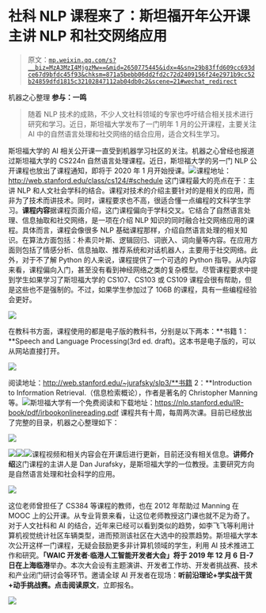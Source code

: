 # 社科 NLP 课程来了：斯坦福开年公开课主讲 NLP 和社交网络应用

> 原文：[`mp.weixin.qq.com/s?__biz=MzA3MzI4MjgzMw==&mid=2650775445&idx=4&sn=29b83ffd609cc693dce67d9bfdc45f93&chksm=871a5bebb06dd2fd2c72d2409156f24e2971b9cc52b24859dfd1815c32102847112ab04db0c2&scene=21#wechat_redirect`](http://mp.weixin.qq.com/s?__biz=MzA3MzI4MjgzMw==&mid=2650775445&idx=4&sn=29b83ffd609cc693dce67d9bfdc45f93&chksm=871a5bebb06dd2fd2c72d2409156f24e2971b9cc52b24859dfd1815c32102847112ab04db0c2&scene=21#wechat_redirect)

机器之心整理
**参与：一鸣**

> 随着 NLP 技术的成熟，不少人文社科领域的专家也呼吁结合相关技术进行研究和学习。近日，斯坦福大学发布了一门明年 1 月的公开课程，主要关注 AI 中的自然语言处理和社交网络的结合应用，适合文科生学习。

斯坦福大学的 AI 相关公开课一直受到机器学习社区的关注。机器之心曾经也报道过斯坦福大学的 CS224n 自然语言处理课程。近日，斯坦福大学的另一门 NLP 公开课程也放出了课程通知，即将于 2020 年 1 月开始授课。![](img/c2e3512af5cc2ca9da86573525d49dab.jpg)课程地址：http://web.stanford.edu/class/cs124/#schedule 这门课程最大的亮点在于：主讲 NLP 和人文社会学科的结合。课程对技术的介绍主要针对的是相关的应用，而非为了技术而讲技术。同时，课程要求也不高，很适合懂一点编程的文科学生学习。**课程内容**据课程页面介绍，这门课程偏向于学科交叉。它结合了自然语言处理、信息抽取和社交网络，是一项在介绍 NLP 知识的同时融合社交网络应用的课程。具体而言，课程会像很多 NLP 基础课程那样，介绍自然语言处理的相关知识。在算法方面包括：朴素贝叶斯、逻辑回归、词嵌入、词向量等内容。在应用方面则包括了情感分析、信息抽取、推荐系统和对话机器人，主要用于社交网络。此外，对于不了解 Python 的人来说，课程提供了一个可选的 Python 指导。从内容来看，课程偏向入门，甚至没有看到神经网络之类的复杂模型。尽管课程要求中提到学生如果学习了斯坦福大学的 CS107、CS103 或 CS109 课程会很有帮助，但是这些也不是强制的。不过，如果学生参加过了 106B 的课程，具有一些编程经验会更好。

![](img/044e2b670f2fb426b8a953197bab7d1d.jpg)

在教科书方面，课程使用的都是电子版的教科书，分别是以下两本：**书籍 1：**Speech and Language Processing(3rd ed. draft)。这本书是电子版的，可以从网站直接打开。

![](img/a2403509d186649c1479f5e000dfbd8c.jpg)

阅读地址：http://web.stanford.edu/~jurafsky/slp3/**书籍 2：**Introduction to Information Retrieval.（信息检索概论），作者是著名的 Christopher Manning 等。![](img/fdd71417e3c9434b3a0f7ec43efa2dbc.jpg)斯坦福大学有一个免费阅读和下载地址：https://nlp.stanford.edu/IR-book/pdf/irbookonlinereading.pdf 课程共有十周，每周两次课。目前已经放出了完整的目录，机器之心整理如下：

![](img/7f407688eb53712b7c52d717e7688f2a.jpg)

![](img/4de5d0a48974f04341db00506063cc38.jpg)![](img/3ed3096604bf4eff9f806844c2a2c8e4.jpg)![](img/3be9c8b512636b590384215d6d595b63.jpg)课程视频和相关内容会在开课后进行更新，目前还没有相关信息。**讲师介绍**这门课程的主讲人是 Dan Jurafsky，是斯坦福大学的一位教授。主要研究方向是自然语言处理和社会科学的应用。

![](img/a9ab5fd1b6e1d217b6c5364b6e672817.jpg)

这位老师曾担任了 CS384 等课程的教师，也在 2012 年帮助过 Manning 在 MOOC 上的公开课。从专业背景来看，让这位老师教授这门课也就不足为奇了。对于人文社科和 AI 的结合，近年来已经可以看到类似的趋势，如李飞飞等利用计算机视觉统计社区车辆类型，进而预测该社区在大选中的投票趋势。斯坦福大学本次公开这样一门课程，无疑会鼓励更多非计算机领域的学生，利用 AI 技术推进工作和研究。**「WAIC 开发者·临港人工智能开发者大会」**将于 **2019 年 12 月 6 日-7 日**在**上海临港**举办。本次大会设有主题演讲、开发者工作坊、开发者挑战赛、技术和产业闭门研讨会等环节。邀请全球 AI 开发者在现场：**听前沿理论+学实战干货+动手挑战赛。**点击**阅读原文**，立即报名。

![](img/d0c0e025947d11d90795ba22ab7cf549.jpg)